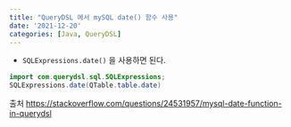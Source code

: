 ```yaml
---
title: "QueryDSL 에서 mySQL date() 함수 사용"
date: '2021-12-20'
categories: [Java, QueryDSL]
---
```



- `SQLExpressions.date()` 을 사용하면 된다.

```java
import com.querydsl.sql.SQLExpressions;
SQLExpressions.date(QTable.table.date)
```

출처
https://stackoverflow.com/questions/24531957/mysql-date-function-in-querydsl
